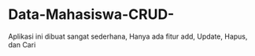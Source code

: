 # Data-Mahasiswa-CRUD-
Aplikasi ini dibuat sangat sederhana, Hanya ada fitur add, Update, Hapus, dan Cari
